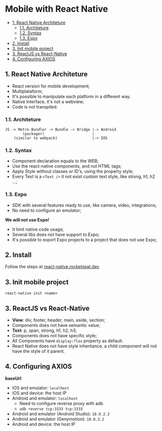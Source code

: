 # Mobile with React Native <!-- omit in TOC -->

- [1. React Native Architeture](#1-react-native-architeture)
  - [1.1. Architeture](#11-architeture)
  - [1.2. Syntax](#12-syntax)
  - [1.3. Expo](#13-expo)
- [2. Install](#2-install)
- [3. Init mobile project](#3-init-mobile-project)
- [3. ReactJS vs React-Native](#3-reactjs-vs-react-native)
- [4. Configuring AXIOS](#4-configuring-axios)

## 1. React Native Architeture

- React version for mobile development;
- Multiplataform;
- It's possible to manipulate each platform in a different way.
- Native Interface, it's not a webview;
- Code is not transpiled.
  
### 1.1. Architeture

    JS -> Metro Bundler -> Bundle -> Bridge |-> Android
            (packager)                      |
        (similar to webpack)                |-> IOS

### 1.2. Syntax

- Component declaration equals to the WEB;
- Use the react-native components, and not HTML tags;
- Apply Style without classes or ID's, using the property style;
- Every Text is a `<Text />` it not exist custom text style, like strong, h1, h2 ...;

### 1.3. Expo

- SDK with several features ready to use, like camera, video, integrations;
- No need to configure an emulator;

**We will not use Expo!**
- It limit native code usage;
- Several libs does not have support to Expo;
- It's possible to export Expo projects to a project that does not use Expo;

## 2. Install

Follow the steps at [react-native.rocketseat.dev](https://react-native.rocketseat.dev/)

## 3. Init mobile project

    react-native init <name>

## 3. ReactJS vs React-Native

- **View**: div, footer, header, main, aside, section;
- Components does not have semantic value;
- **Text**: p, span, strong, h1, h2, h3;
- Components does not have specific style;
- All Components have `display:flex` property as default.
- React Native does not have style inheritance, a child component will not have the style of it parent.
  
## 4. Configuring AXIOS

**baseUrl**
- IOS and emulator: `localhost`
- IOS and device: the host IP
- Android and emulator: `localhost`
  - Need to configure reverse proxy with adb
  - `adb reverse tcp:3333 tcp:3333`
- Android and emulator (Android Studio): `10.0.2.2`
- Android and emulator (Genymotion): `10.0.3.2`
- Android and device: the host IP